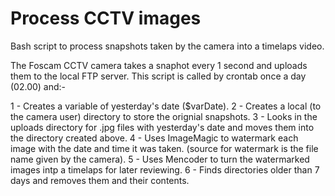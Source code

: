 # Process CCTV images

Bash script to process snapshots taken by the camera into a timelaps video.

The Foscam CCTV camera takes a snaphot every 1 second and uploads them to the local FTP server. This script is called by crontab once a day (02.00) and:-

  1 - Creates a variable of yesterday's date ($varDate).
  2 - Creates a local (to the camera user) directory to store the orignial snapshots. 
  3 - Looks in the uploads directory for .jpg files with yesterday's date and moves them into the directory created above.
  4 - Uses ImageMagic to watermark each image with the date and time it was taken. (source for watermark is the file name given by the camera).
  5 - Uses Mencoder to turn the watermarked images intp a timelaps for later reviewing.
  6 - Finds directories older than 7 days and removes them and their contents.
